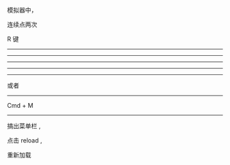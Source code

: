 模拟器中，

连续点两次 

R 键



<hr>


<hr>


<hr>

<hr>


<hr>


或者


<hr>



Cmd + M


<hr>



搞出菜单栏 , 


点击 reload ,


重新加载